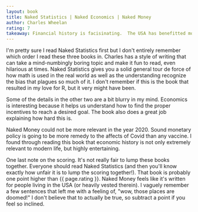 ```yaml
---
layout: book
title: Naked Statistics | Naked Economics | Naked Money
author: Charles Wheelan
rating: 7
takeaway: Financial history is facisinating.  The USA has benefitted more from WWII than I ever imagined.
---
```


I'm pretty sure I read Naked Statistics first but I don't entirely remember
which order I read these three books in.  Charles has a style of writing that
can take a mind-numbingly boring topic and make it fun to read, even hilarious
at times.  Naked Statistics gives you a solid general tour de force of how math
is used in the real world as well as the understanding recognize the bias that
plagues so much of it.  I don't remember if this is the book that resulted in
my love for R, but it very might have been.

Some of the details in the other two are a bit blurry in my mind.  Economics is
interesting because it helps us understand how to find the proper incentives to
reach a desired goal.  The book also does a great job explaining how hard this
is.

Naked Money could not be more relevant in the year 2020.  Sound monetary policy
is going to be more remedy to the affects of Covid than any vaccine.  I found
through reading this book that economic history is not only extremely relevant
to modern life, but highly entertaining.

One last note on the scoring.  It's not really fair to lump these books
together.  Everyone should read Naked Statistics (and then you'll know exactly
how unfair it is to lump the scoring together!).  That book is probably one
point higher than {{ page.rating }}.  Naked Money feels like it's written for
people living in the USA (or heavily vested therein).  I vaguely remember a few
sentences that left me with a feeling of, "wow, those places are doomed!"  I
don't believe that to actually be true, so subtract a point if you feel so
inclined.
